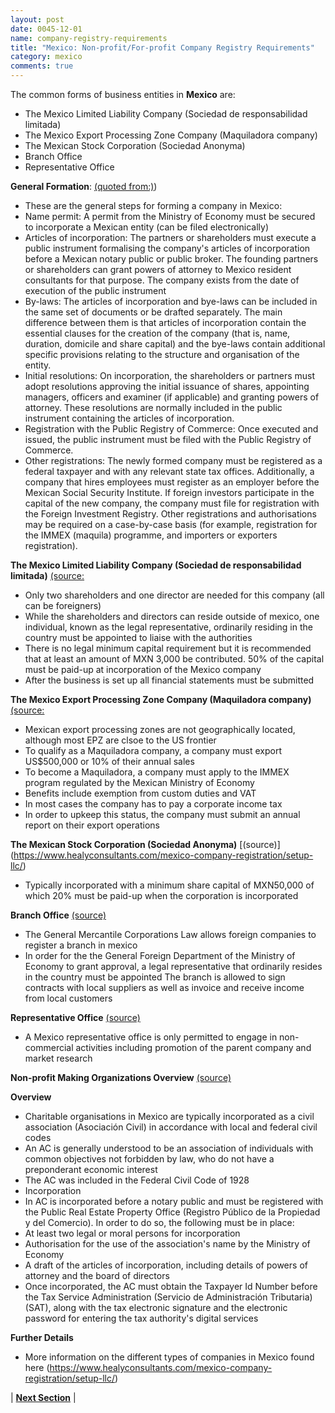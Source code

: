 ```yaml
---
layout: post
date: 0045-12-01
name: company-registry-requirements
title: "Mexico: Non-profit/For-profit Company Registry Requirements"
category: mexico
comments: true
---
```


The common forms of business entities in **Mexico** are: 
- The Mexico Limited Liability Company (Sociedad de responsabilidad limitada) 
- The Mexico Export Processing Zone Company (Maquiladora company)
- The Mexican Stock Corporation (Sociedad Anonyma) 
- Branch Office 
- Representative Office 

**General Formation**: [(quoted from:)](https://uk.practicallaw.thomsonreuters.com/2-554-9286?transitionType=Default&contextData=(sc.Default)&firstPage=true&comp=pluk&bhcp=1))
- These are the general steps for forming a company in Mexico:
 - Name permit: A permit from the Ministry of Economy must be secured to incorporate a Mexican entity (can be filed electronically) 
 - Articles of incorporation: The partners or shareholders must execute a public instrument formalising the company's articles of incorporation before a Mexican notary public or public broker. The founding partners or shareholders can grant powers of attorney to Mexico resident consultants for that purpose. The company exists from the date of execution of the public instrument
 - By-laws: The articles of incorporation and bye-laws can be included in the same set of documents or be drafted separately. The main difference between them is that articles of incorporation contain the essential clauses for the creation of the company (that is, name, duration, domicile and share capital) and the bye-laws contain additional specific provisions relating to the structure and organisation of the entity.
 - Initial resolutions: On incorporation, the shareholders or partners must adopt resolutions approving the initial issuance of shares, appointing managers, officers and examiner (if applicable) and granting powers of attorney. These resolutions are normally included in the public instrument containing the articles of incorporation.
 - Registration with the Public Registry of Commerce: Once executed and issued, the public instrument must be filed with the Public Registry of Commerce.
 - Other registrations: The newly formed company must be registered as a federal taxpayer and with any relevant state tax offices. Additionally, a company that hires employees must register as an employer before the Mexican Social Security Institute. If foreign investors participate in the capital of the new company, the company must file for registration with the Foreign Investment Registry. Other registrations and authorisations may be required on a case-by-case basis (for example, registration for the IMMEX (maquila) programme, and importers or exporters registration).

**The Mexico Limited Liability Company (Sociedad de responsabilidad limitada)** [(source:]( https://www.healyconsultants.com/mexico-company-registration/setup-llc/)
- Only two shareholders and one director are needed for this company (all can be foreigners) 
- While the shareholders and directors can reside outside of mexico, one individual, known as the legal representative, ordinarily residing in the country must be appointed to liaise with the authorities 
- There is no legal minimum capital requirement but it is recommended that at least an amount of MXN 3,000 be contributed. 50% of the capital must be paid-up at incorporation of the Mexico company
- After the business is set up all financial statements must be submitted

**The Mexico Export Processing Zone Company (Maquiladora company)** [(source:](https://www.healyconsultants.com/mexico-company-registration/setup-llc/)
- Mexican export processing zones are not geographically located, although most EPZ are clsoe to the US frontier 
- To qualify as a Maquiladora company, a company must export US$500,000 or 10% of their annual sales
- To become a Maquiladora, a company must apply to the IMMEX program regulated by the Mexican Ministry of Economy
- Benefits include exemption from custom duties and VAT
- In most cases the company has to pay a corporate income tax
- In order to upkeep this status, the company must submit an annual report on their export operations

**The Mexican Stock Corporation (Sociedad Anonyma)** [(source)] (https://www.healyconsultants.com/mexico-company-registration/setup-llc/)
- Typically incorporated with a minimum share capital of MXN50,000 of which 20% must be paid-up when the corporation is incorporated

**Branch Office** [(source)](https://www.healyconsultants.com/mexico-company-registration/setup-llc/)
- The General Mercantile Corporations Law allows foreign companies to register a branch in mexico
- In order for the the General Foreign Department of the Ministry of Economy to grant approval, a legal representative that ordinarily resides in the country must be appointed
The branch is allowed to sign contracts with local suppliers as well as  invoice and receive income from local customers  

**Representative Office** [(source)](https://www.healyconsultants.com/mexico-company-registration/setup-llc/)
- A Mexico representative office is only permitted to engage in non-commercial activities including promotion of the parent company and market research

**Non-profit Making Organizations Overview** [(source)](https://uk.practicallaw.thomsonreuters.com/Document/Ibf82551a895611e698dc8b09b4f043e0/View/FullText.html?transitionType=CategoryPageItem&contextData=(sc.Default)&comp=pluk&navId=E77B4DDCA38ED7287DD60C7559E5C335)

**Overview**
- Charitable organisations in Mexico are typically incorporated as a civil association (Asociación Civil) in accordance with local and federal civil codes
- An AC is generally understood to be an association of individuals with common objectives not forbidden by law, who do not have a preponderant economic interest
- The AC was included in the Federal Civil Code of 1928
- Incorporation 
- In AC is incorporated before a notary public and must be registered with the Public Real Estate Property Office (Registro Público de la Propiedad y del Comercio). In order to do so, the following must be in place:
- At least two legal or moral persons for incorporation
- Authorisation for the use of the association's name by the Ministry of Economy
- A draft of the articles of incorporation, including details of powers of attorney and the board of directors
- Once incorporated, the AC must obtain the Taxpayer Id Number before the Tax Service Administration (Servicio de Administración Tributaria) (SAT), along with the tax electronic signature and the electronic password for entering the tax authority's digital services

**Further Details**
- More information on the different types of companies in Mexico found here (https://www.healyconsultants.com/mexico-company-registration/setup-llc/)

| **[Next Section]( https://neo-project.github.io/global-blockchain-compliance-hub//mexico/mexico-team-member-nationality-requirements.html)** |
